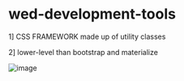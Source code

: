 # wed-development-tools


1] CSS FRAMEWORK made up of utility classes

2] lower-level than bootstrap and materialize

![image](https://user-images.githubusercontent.com/65481934/128059837-266cbf96-4dc0-4705-aaeb-574891fadbc9.png)

